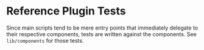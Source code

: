 # Reference Plugin Tests

Since main scripts tend to be mere entry points that immediately delegate to their respective components, tests are written against the components. See `lib/components` for those tests.